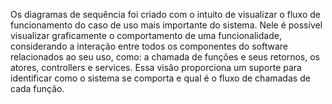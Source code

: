 Os diagramas de sequência foi criado com o intuito de visualizar o fluxo de funcionamento do caso de uso mais importante do sistema. Nele é possível visualizar graficamente o comportamento de uma funcionalidade, considerando a interação entre todos os componentes do software relacionados ao seu uso, como: a chamada de funções e seus retornos, os atores, controllers e services. Essa visão proporciona um suporte para identificar como o sistema se comporta e qual é o fluxo de chamadas de cada função.